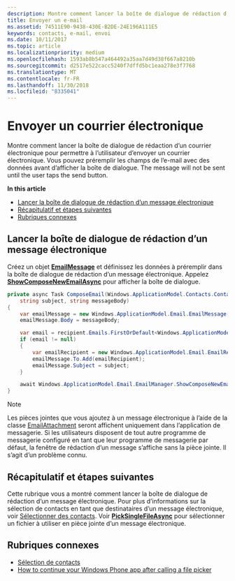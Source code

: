 ```yaml
---
description: Montre comment lancer la boîte de dialogue de rédaction d’un message électronique pour permettre à l’utilisateur d’envoyer un message électronique. Vous pouvez préremplir les champs de l’e-mail avec des données avant d’afficher la boîte de dialogue. Le message ne sera pas envoyé tant que l’utilisateur n’aura pas appuyé sur le bouton d’envoi.
title: Envoyer un e-mail
ms.assetid: 74511E90-9438-430E-B2DE-24E196A111E5
keywords: contacts, e-mail, envoi
ms.date: 10/11/2017
ms.topic: article
ms.localizationpriority: medium
ms.openlocfilehash: 1593ab8b547a464492a35aa7d49d38f667a8210b
ms.sourcegitcommit: d2517e522cacc5240f7dffd5bc1eaa278e3f7768
ms.translationtype: MT
ms.contentlocale: fr-FR
ms.lasthandoff: 11/30/2018
ms.locfileid: "8335041"
---
```

# <a name="send-email"></a>Envoyer un courrier électronique

Montre comment lancer la boîte de dialogue de rédaction d’un courrier électronique pour permettre à l’utilisateur d’envoyer un courrier électronique. Vous pouvez préremplir les champs de l’e-mail avec des données avant d’afficher la boîte de dialogue. The message will not be sent until the user taps the send button.

**In this article**

-   [Lancer la boîte de dialogue de rédaction d’un message électronique](#launch-the-compose-email-dialog)
-   [Récapitulatif et étapes suivantes](#summary-and-next-steps)
-   [Rubriques connexes](#related-topics)

## <a name="launch-the-compose-email-dialog"></a>Lancer la boîte de dialogue de rédaction d’un message électronique

Créez un objet [**EmailMessage**](https://msdn.microsoft.com/library/windows/apps/Dn631270) et définissez les données à préremplir dans la boîte de dialogue de rédaction d’un message électronique. Appelez [**ShowComposeNewEmailAsync**](https://msdn.microsoft.com/library/windows/apps/Dn631269) pour afficher la boîte de dialogue.

``` cs
private async Task ComposeEmail(Windows.ApplicationModel.Contacts.Contact recipient,
    string subject, string messageBody)
{
    var emailMessage = new Windows.ApplicationModel.Email.EmailMessage();
    emailMessage.Body = messageBody;

    var email = recipient.Emails.FirstOrDefault<Windows.ApplicationModel.Contacts.ContactEmail>();
    if (email != null)
    {
        var emailRecipient = new Windows.ApplicationModel.Email.EmailRecipient(email.Address);
        emailMessage.To.Add(emailRecipient);
        emailMessage.Subject = subject;
    }

    await Windows.ApplicationModel.Email.EmailManager.ShowComposeNewEmailAsync(emailMessage);
}
```

>[!NOTE]
> Les pièces jointes que vous ajoutez à un message électronique à l’aide de la classe [EmailAttachment](https://docs.microsoft.com/uwp/api/windows.applicationmodel.email.emailattachment) seront affichent uniquement dans l’application de messagerie. Si les utilisateurs disposent de tout autre programme de messagerie configuré en tant que leur programme de messagerie par défaut, la fenêtre de rédaction d’un message s’affiche sans la pièce jointe. Il s’agit d’un problème connu.

## <a name="summary-and-next-steps"></a>Récapitulatif et étapes suivantes

Cette rubrique vous a montré comment lancer la boîte de dialogue de rédaction d’un message électronique. Pour plus d’informations sur la sélection de contacts en tant que destinataires d’un message électronique, voir [Sélectionner des contacts](selecting-contacts.md). Voir [**PickSingleFileAsync**](https://msdn.microsoft.com/library/windows/apps/JJ635275) pour sélectionner un fichier à utiliser en pièce jointe d’un message électronique.

## <a name="related-topics"></a>Rubriques connexes

* [Sélection de contacts](selecting-contacts.md)
* [How to continue your Windows Phone app after calling a file picker](https://msdn.microsoft.com/library/windows/apps/xaml/Dn614994)
 

 
